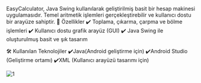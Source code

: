 EasyCalculator, Java Swing kullanılarak geliştirilmiş basit bir hesap makinesi uygulamasıdır.
Temel aritmetik işlemleri gerçekleştirebilir ve kullanıcı dostu bir arayüze sahiptir.
🚀 Özellikler
✔️ Toplama, çıkarma, çarpma ve bölme işlemleri
✔️ Kullanıcı dostu grafik arayüz (GUI)
✔️ Java Swing ile oluşturulmuş basit ve şık tasarım

🛠️ Kullanılan Teknolojiler
✔️Java(Android geliştirme için)
✔️Android Studio (Geliştirme ortamı)
✔️XML (Kullanıcı arayüzü tasarımı için)

![1](https://github.com/user-attachments/assets/3f84e7e3-f508-44e7-989b-03715cd3f115)
